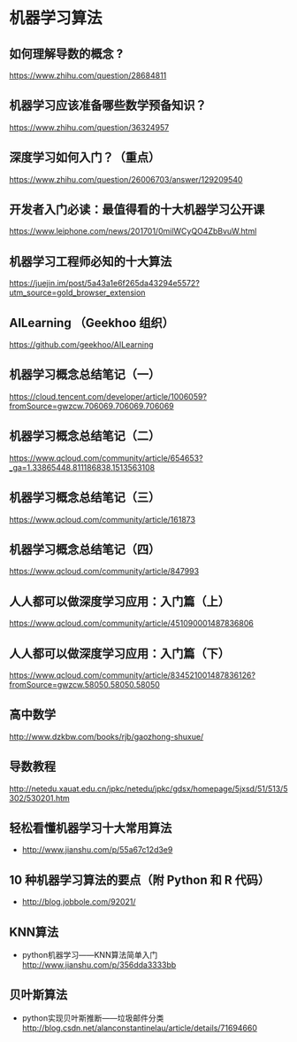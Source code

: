 # 机器学习算法

## 如何理解导数的概念 ?
https://www.zhihu.com/question/28684811

## 机器学习应该准备哪些数学预备知识？
https://www.zhihu.com/question/36324957

## 深度学习如何入门？（重点）
https://www.zhihu.com/question/26006703/answer/129209540

## 开发者入门必读：最值得看的十大机器学习公开课 
https://www.leiphone.com/news/201701/0milWCyQO4ZbBvuW.html

## 机器学习工程师必知的十大算法
https://juejin.im/post/5a43a1e6f265da43294e5572?utm_source=gold_browser_extension

## AILearning （Geekhoo 组织）
https://github.com/geekhoo/AILearning

## 机器学习概念总结笔记（一）
https://cloud.tencent.com/developer/article/1006059?fromSource=gwzcw.706069.706069.706069
## 机器学习概念总结笔记（二）
https://www.qcloud.com/community/article/654653?_ga=1.33865448.811186838.1513563108
## 机器学习概念总结笔记（三）
https://www.qcloud.com/community/article/161873
## 机器学习概念总结笔记（四）
https://www.qcloud.com/community/article/847993

## 人人都可以做深度学习应用：入门篇（上）
https://www.qcloud.com/community/article/451090001487836806

## 人人都可以做深度学习应用：入门篇（下）
https://www.qcloud.com/community/article/834521001487836126?fromSource=gwzcw.58050.58050.58050

## 高中数学
http://www.dzkbw.com/books/rjb/gaozhong-shuxue/

## 导数教程
http://netedu.xauat.edu.cn/jpkc/netedu/jpkc/gdsx/homepage/5jxsd/51/513/5302/530201.htm


## 轻松看懂机器学习十大常用算法
* http://www.jianshu.com/p/55a67c12d3e9

## 10 种机器学习算法的要点（附 Python 和 R 代码）
* http://blog.jobbole.com/92021/


## KNN算法
* python机器学习——KNN算法简单入门
http://www.jianshu.com/p/356dda3333bb


## 贝叶斯算法
* python实现贝叶斯推断——垃圾邮件分类
http://blog.csdn.net/alanconstantinelau/article/details/71694660


